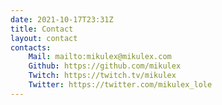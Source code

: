 ```yaml
---
date: 2021-10-17T23:31Z
title: Contact
layout: contact
contacts: 
    Mail: mailto:mikulex@mikulex.com
    Github: https://github.com/mikulex
    Twitch: https://twitch.tv/mikulex
    Twitter: https://twitter.com/mikulex_lole
---
```

